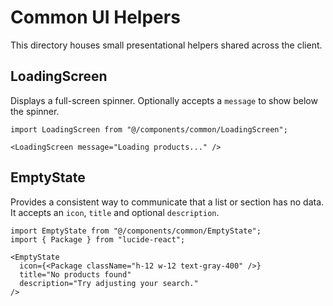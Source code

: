 # Common UI Helpers

This directory houses small presentational helpers shared across the client.

## LoadingScreen

Displays a full-screen spinner. Optionally accepts a `message` to show below the
spinner.

```tsx
import LoadingScreen from "@/components/common/LoadingScreen";

<LoadingScreen message="Loading products..." />
```

## EmptyState

Provides a consistent way to communicate that a list or section has no data. It
accepts an `icon`, `title` and optional `description`.

```tsx
import EmptyState from "@/components/common/EmptyState";
import { Package } from "lucide-react";

<EmptyState
  icon={<Package className="h-12 w-12 text-gray-400" />}
  title="No products found"
  description="Try adjusting your search."
/>
```
